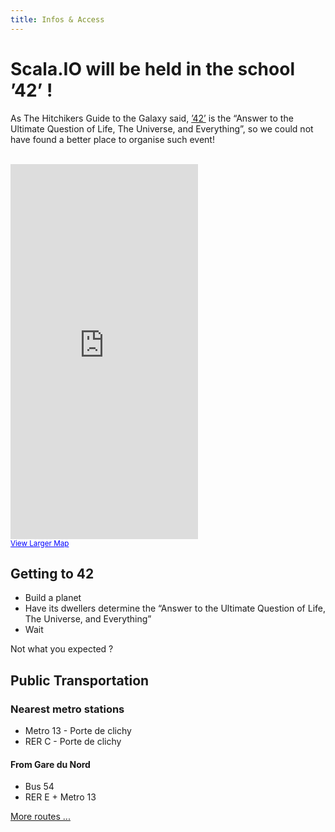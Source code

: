 ```yaml
---
title: Infos & Access
---
```


Scala.IO will be held in the school ’42’ !
==========================================

As The Hitchikers Guide to the Galaxy said, [’42’](http://www.42.fr/) is the “Answer to the Ultimate Question of Life, The Universe, and Everything”, so we could not have found a better place to organise such event!

<div class="row">&nbsp;</div>
<div class="row">
<div class="span5">
<iframe class="google-map" height="600" frameborder="0" scrolling="no" marginheight="0" marginwidth="0" src="https://maps.google.com/maps?f=q&amp;source=s_q&amp;hl=en&amp;geocode=&amp;q=96+Boulevard+Bessi%C3%A8res%E2%80%8E+75017+Paris,+France&amp;aq=&amp;sll=37.0625,-95.677068&amp;sspn=39.644047,81.123047&amp;ie=UTF8&amp;hq=&amp;hnear=96+Boulevard+Bessi%C3%A8res,+75017+Paris,+%C3%8Ele-de-France,+France&amp;ll=48.896247,2.318527&amp;spn=0.01611,0.039611&amp;t=m&amp;z=14&amp;output=embed"></iframe><br /><small><a href="https://maps.google.com/maps?f=q&amp;source=embed&amp;hl=en&amp;geocode=&amp;q=96+Boulevard+Bessi%C3%A8res%E2%80%8E+75017+Paris,+France&amp;aq=&amp;sll=37.0625,-95.677068&amp;sspn=39.644047,81.123047&amp;ie=UTF8&amp;hq=&amp;hnear=96+Boulevard+Bessi%C3%A8res,+75017+Paris,+%C3%8Ele-de-France,+France&amp;ll=48.896247,2.318527&amp;spn=0.01611,0.039611&amp;t=m&amp;z=14" style="color:#0000FF;text-align:left">View Larger Map</a></small>
</div>
<div class="span5">
 <h2>Getting to 42</h2>
 <ul>
 <li> Build a planet
 <li> Have its dwellers determine the “Answer to the Ultimate Question of Life, The Universe, and Everything”
 <li> Wait 
 </ul> 
 <p>Not what you expected ?</p>
 <h2>Public Transportation</h2>
 <h3>Nearest metro stations</h3>
 <ul>
 <li> <span class="m13">Metro 13</span> - Porte de clichy
 <li> <span class="RERC">RER C</span> - Porte de clichy
 </ul>
 <h4>From Gare du Nord</h4> 
 <ul>
 <li> <span class="bus54">Bus 54</span>
 <li> <span class="RERE">RER E</span> + <span class="m13">Metro 13</span>
 </ul>
 <a href="http://www.ratp.fr/itineraires/en/ratp/recherche-avancee">More routes ...</a>
</div>
</div>